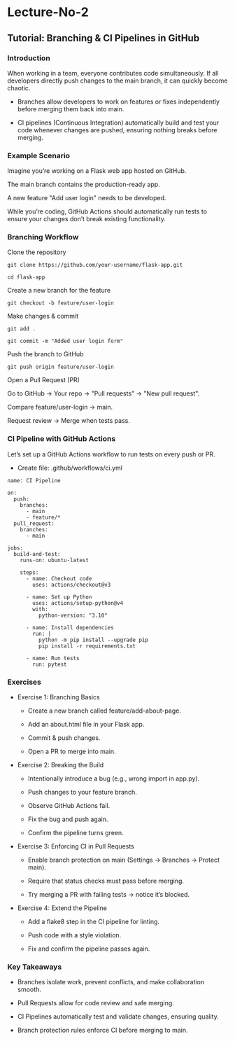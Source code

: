 # Lecture-No-2
## Tutorial: Branching & CI Pipelines in GitHub
### Introduction

When working in a team, everyone contributes code simultaneously. If all developers directly push changes to the main branch, it can quickly become chaotic.

- Branches allow developers to work on features or fixes independently before merging them back into main.

- CI pipelines (Continuous Integration) automatically build and test your code whenever changes are pushed, ensuring nothing breaks before merging.

### Example Scenario

Imagine you’re working on a Flask web app hosted on GitHub.

The main branch contains the production-ready app.

A new feature "Add user login" needs to be developed.

While you’re coding, GitHub Actions should automatically run tests to ensure your changes don’t break existing functionality.

### Branching Workflow

Clone the repository

`git clone https://github.com/your-username/flask-app.git`

`cd flask-app`


Create a new branch for the feature

`git checkout -b feature/user-login`


Make changes & commit

`git add .`

`git commit -m "Added user login form"`


Push the branch to GitHub

`git push origin feature/user-login`


Open a Pull Request (PR)

Go to GitHub → Your repo → "Pull requests" → "New pull request".

Compare feature/user-login → main.

Request review → Merge when tests pass.

### CI Pipeline with GitHub Actions

Let’s set up a GitHub Actions workflow to run tests on every push or PR.

- Create file: .github/workflows/ci.yml

```
name: CI Pipeline

on:
  push:
    branches:
      - main
      - feature/*
  pull_request:
    branches:
      - main

jobs:
  build-and-test:
    runs-on: ubuntu-latest

    steps:
      - name: Checkout code
        uses: actions/checkout@v3

      - name: Set up Python
        uses: actions/setup-python@v4
        with:
          python-version: "3.10"

      - name: Install dependencies
        run: |
          python -m pip install --upgrade pip
          pip install -r requirements.txt

      - name: Run tests
        run: pytest
```

### Exercises
- Exercise 1: Branching Basics

    - Create a new branch called feature/add-about-page.

    - Add an about.html file in your Flask app.

    - Commit & push changes.

    - Open a PR to merge into main.

- Exercise 2: Breaking the Build

     - Intentionally introduce a bug (e.g., wrong import in app.py).

    - Push changes to your feature branch.

    - Observe GitHub Actions fail.

    - Fix the bug and push again.

    - Confirm the pipeline turns green.

- Exercise 3: Enforcing CI in Pull Requests

    - Enable branch protection on main (Settings → Branches → Protect main).

    - Require that status checks must pass before merging.

    - Try merging a PR with failing tests → notice it’s blocked.

- Exercise 4: Extend the Pipeline

    - Add a flake8 step in the CI pipeline for linting.

    - Push code with a style violation.

    - Fix and confirm the pipeline passes again.

### Key Takeaways

- Branches isolate work, prevent conflicts, and make collaboration smooth.

- Pull Requests allow for code review and safe merging.

- CI Pipelines automatically test and validate changes, ensuring quality.

- Branch protection rules enforce CI before merging to main.